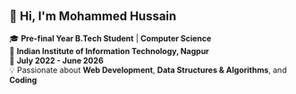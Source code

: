 ## 👋 Hi, I'm Mohammed Hussain

🎓 **Pre-final Year B.Tech Student** | **Computer Science**  
📍 **Indian Institute of Information Technology, Nagpur**  
📅 **July 2022 - June 2026**  
💡 Passionate about **Web Development**, **Data Structures & Algorithms**, and **Coding**

